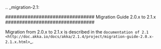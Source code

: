 .. _migration-2.1:

################################
 Migration Guide 2.0.x to 2.1.x
################################

Migration from 2.0.x to 2.1.x is described in the 
`documentation of 2.1 <http://doc.akka.io/docs/akka/2.1.4/project/migration-guide-2.0.x-2.1.x.html>`_.